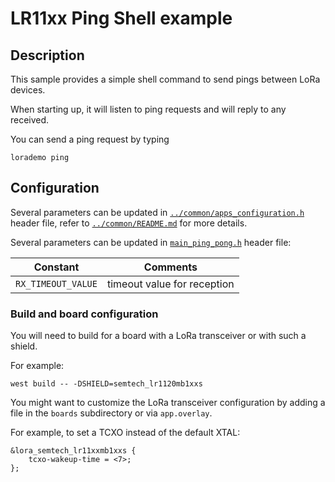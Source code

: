 # LR11xx Ping Shell example

## Description

This sample provides a simple shell command to send pings between LoRa devices.

When starting up, it will listen to ping requests and will reply to any received.

You can send a ping request by typing

```
lorademo ping
```

## Configuration

Several parameters can be updated in [`../common/apps_configuration.h`](../common/apps_configuration.h) header file, refer to [`../common/README.md`](../common/README.md) for more details.

Several parameters can be updated in [`main_ping_pong.h`](main_ping_pong.h) header file:

| Constant           | Comments                    |
| ------------------ | --------------------------- |
| `RX_TIMEOUT_VALUE` | timeout value for reception |

### Build and board configuration

You will need to build for a board with a LoRa transceiver or with such a shield.

For example:

```
west build -- -DSHIELD=semtech_lr1120mb1xxs
```

You might want to customize the LoRa transceiver configuration by adding a file in the `boards` subdirectory or via `app.overlay`.

For example, to set a TCXO instead of the default XTAL:

```
&lora_semtech_lr11xxmb1xxs {
    tcxo-wakeup-time = <7>;
};
```
